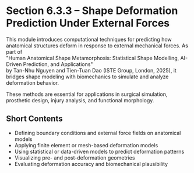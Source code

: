 # Section 6.3.3 – Shape Deformation Prediction Under External Forces

This module introduces computational techniques for predicting how anatomical structures deform in response to external mechanical forces. As part of  
"Human Anatomical Shape Metamorphosis: Statistical Shape Modelling, AI-Driven Prediction, and Applications"  
by Tan-Nhu Nguyen and Tien-Tuan Dao (ISTE Group, London, 2025), it bridges shape modeling with biomechanics to simulate and analyze deformation behavior.

These methods are essential for applications in surgical simulation, prosthetic design, injury analysis, and functional morphology.

## Short Contents

- Defining boundary conditions and external force fields on anatomical models  
- Applying finite element or mesh-based deformation models  
- Using statistical or data-driven models to predict deformation patterns  
- Visualizing pre- and post-deformation geometries  
- Evaluating deformation accuracy and biomechanical plausibility